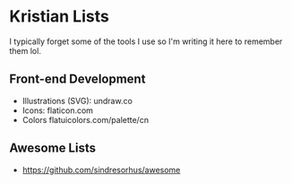 # Kristian Lists
I typically forget some of the tools I use so I'm writing it here to remember them lol.

## Front-end Development
- Illustrations (SVG): undraw.co
- Icons: flaticon.com
- Colors flatuicolors.com/palette/cn

## Awesome Lists
- https://github.com/sindresorhus/awesome